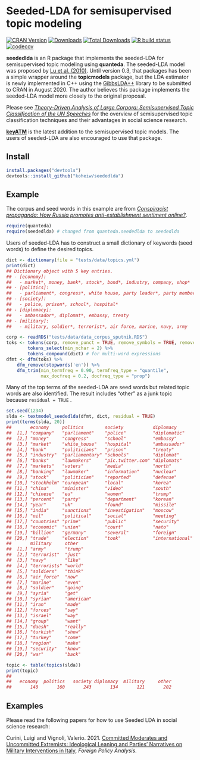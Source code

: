 # Seeded-LDA for semisupervised topic modeling

<!-- badges: start -->

[![CRAN
Version](https://www.r-pkg.org/badges/version/seededlda)](https://CRAN.R-project.org/package=seededlda)
[![Downloads](https://cranlogs.r-pkg.org/badges/seededlda)](https://CRAN.R-project.org/package=seededlda)
[![Total
Downloads](https://cranlogs.r-pkg.org/badges/grand-total/seededlda?color=orange)](https://CRAN.R-project.org/package=seededlda)
[![R build
status](https://github.com/koheiw/seededlda/workflows/R-CMD-check/badge.svg)](https://github.com/koheiw/seededlda/actions)
[![codecov](https://codecov.io/gh/koheiw/seededlda/branch/master/graph/badge.svg)](https://codecov.io/gh/koheiw/seededlda)
<!-- badges: end -->

**seededlda** is an R package that implements the seeded-LDA for
semisupervised topic modeling using **quanteda**. The seeded-LDA model
was proposed by [Lu et
al. (2010)](https://dl.acm.org/citation.cfm?id=2119585). Until version
0.3, that packages has been a simple wrapper around the **topicmodels**
package, but the LDA estimator is newly implemented in C++ using the
[GibbsLDA++](http://gibbslda.sourceforge.net/) library to be submitted
to CRAN in August 2020. The author believes this package implements the
seeded-LDA model more closely to the original proposal.

Please see [*Theory-Driven Analysis of Large Corpora: Semisupervised
Topic Classification of the UN
Speeches*](https://journals.sagepub.com/doi/full/10.1177/0894439320907027)
for the overview of semisupervised topic classification techniques and
their advantages in social science research.

[**keyATM**](https://github.com/keyATM/keyATM) is the latest addition to
the semisupervised topic models. The users of seeded-LDA are also
encouraged to use that package.

## Install

``` r
install.packages("devtools")
devtools::install_github("koheiw/seededlda") 
```

## Example

The corpus and seed words in this example are from [*Conspiracist
propaganda: How Russia promotes anti-establishment sentiment
online?*](https://koheiw.net/wp-content/uploads/2019/06/Sputnik-05-ECPR.pdf).

``` r
require(quanteda)
require(seededlda) # changed from quanteda.seededlda to seededlda
```

Users of seeded-LDA has to construct a small dictionary of keywords
(seed words) to define the desired topics.

``` r
dict <- dictionary(file = "tests/data/topics.yml")
print(dict)
## Dictionary object with 5 key entries.
## - [economy]:
##   - market*, money, bank*, stock*, bond*, industry, company, shop*
## - [politics]:
##   - parliament*, congress*, white house, party leader*, party member*, voter*, lawmaker*, politician*
## - [society]:
##   - police, prison*, school*, hospital*
## - [diplomacy]:
##   - ambassador*, diplomat*, embassy, treaty
## - [military]:
##   - military, soldier*, terrorist*, air force, marine, navy, army
```

``` r
corp <- readRDS("tests/data/data_corpus_sputnik.RDS")
toks <- tokens(corp, remove_punct = TRUE, remove_symbols = TRUE, remove_number = TRUE) %>%
        tokens_select(min_nchar = 2) %>% 
        tokens_compound(dict) # for multi-word expressions
dfmt <- dfm(toks) %>% 
    dfm_remove(stopwords('en')) %>% 
    dfm_trim(min_termfreq = 0.90, termfreq_type = "quantile", 
             max_docfreq = 0.2, docfreq_type = "prop")
```

Many of the top terms of the seeded-LDA are seed words but related topic
words are also identified. The result includes “other” as a junk topic
because `residual = TRUE` .

``` r
set.seed(1234)
slda <- textmodel_seededlda(dfmt, dict, residual = TRUE)
print(terms(slda, 20))
##       economy     politics        society           diplomacy      
##  [1,] "company"   "parliament"    "police"          "diplomatic"   
##  [2,] "money"     "congress"      "school"          "embassy"      
##  [3,] "market"    "white_house"   "hospital"        "ambassador"   
##  [4,] "bank"      "politicians"   "prison"          "treaty"       
##  [5,] "industry"  "parliamentary" "schools"         "diplomat"     
##  [6,] "banks"     "lawmakers"     "pic.twitter.com" "diplomats"    
##  [7,] "markets"   "voters"        "media"           "north"        
##  [8,] "banking"   "lawmaker"      "information"     "nuclear"      
##  [9,] "stock"     "politician"    "reported"        "defense"      
## [10,] "stockholm" "european"      "local"           "korea"        
## [11,] "china"     "minister"      "video"           "south"        
## [12,] "chinese"   "eu"            "women"           "trump"        
## [13,] "percent"   "party"         "department"      "korean"       
## [14,] "year"      "uk"            "found"           "missile"      
## [15,] "india"     "sanctions"     "investigation"   "moscow"       
## [16,] "oil"       "political"     "social"          "meeting"      
## [17,] "countries" "prime"         "public"          "security"     
## [18,] "economic"  "union"         "court"           "nato"         
## [19,] "billion"   "germany"       "several"         "foreign"      
## [20,] "trade"     "election"      "took"            "international"
##       military     other     
##  [1,] "army"       "trump"   
##  [2,] "terrorist"  "just"    
##  [3,] "navy"       "like"    
##  [4,] "terrorists" "world"   
##  [5,] "soldiers"   "think"   
##  [6,] "air_force"  "now"     
##  [7,] "marine"     "even"    
##  [8,] "soldier"    "going"   
##  [9,] "syria"      "get"     
## [10,] "syrian"     "american"
## [11,] "iran"       "made"    
## [12,] "forces"     "say"     
## [13,] "israel"     "way"     
## [14,] "group"      "want"    
## [15,] "daesh"      "really"  
## [16,] "turkish"    "show"    
## [17,] "turkey"     "come"    
## [18,] "region"     "make"    
## [19,] "security"   "know"    
## [20,] "war"        "back"
```

``` r
topic <- table(topics(slda))
print(topic)
## 
##   economy  politics   society diplomacy  military     other 
##       140       160       243       134       121       202
```

## Examples

Please read the following papers for how to use Seeded LDA in social
science research:

Curini, Luigi and Vignoli, Valerio. 2021. [Committed Moderates and
Uncommitted Extremists: Ideological Leaning and Parties’ Narratives on
Military Interventions in Italy](https://doi.org/10.1093/fpa/orab016),
*Foreign Policy Analysis*.
